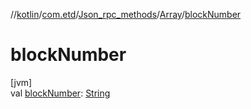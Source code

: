 //[kotlin](../../../../index.md)/[com.etd](../../index.md)/[Json_rpc_methods](../index.md)/[Array](index.md)/[blockNumber](block-number.md)

# blockNumber

[jvm]\
val [blockNumber](block-number.md): [String](https://kotlinlang.org/api/latest/jvm/stdlib/kotlin/-string/index.html)
